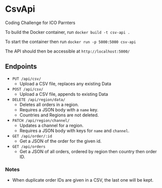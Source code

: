 # CsvApi
Coding Challenge for ICO Parnters

To build the Docker container, run `docker build -t csv-api .`

To start the container then run `docker run -p 5000:5000 csv-api`

The API should then be accessible at `http://localhost:5000/`


## Endpoints
- `PUT /api/csv/`
  - Upload a CSV file, replaces any existing Data
- `POST /api/csv/`
  - Upload a CSV file, appends to existing Data
- `DELETE /api/region/data/`
  - Deletes all orders in a region.
  - Requires a JSON body with a `name` key.
  - Countries and Regions are not deleted.
- `PATCH /api/region/channel/`
  - Updates a channel for a region.
  - Requires a JSON body with keys for `name` and `channel`.
- `GET /api/order/:id`
  - Get a JSON of the order for the given id.
- `GET /api/orders`
  - Get a JSON of all orders, ordered by region then country then order ID.

### Notes
 - When duplicate order IDs are given in a CSV, the last one will be kept.